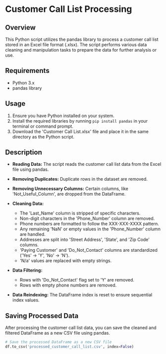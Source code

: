 # Customer Call List Processing

## Overview

This Python script utilizes the pandas library to process a customer call list stored in an Excel file format (.xlsx). The script performs various data cleaning and manipulation tasks to prepare the data for further analysis or use.

## Requirements

- Python 3.x
- pandas library

## Usage

1. Ensure you have Python installed on your system.
2. Install the required libraries by running `pip install pandas` in your terminal or command prompt.
3. Download the 'Customer Call List.xlsx' file and place it in the same directory as the Python script.

## Description

- **Reading Data:** The script reads the customer call list data from the Excel file using pandas.



- **Removing Duplicates:** Duplicate rows in the dataset are removed.


- **Removing Unnecessary Columns:** Certain columns, like 'Not_Useful_Column', are dropped from the DataFrame.


- **Cleaning Data:** 

    - The 'Last_Name' column is stripped of specific characters.
    - Non-digit characters in the 'Phone_Number' column are removed.
    - Phone numbers are formatted to follow the XXX-XXX-XXXX pattern.
    - Any remaining 'NaN' or empty values in the 'Phone_Number' column are handled.
    - Addresses are split into 'Street Address', 'State', and 'Zip Code' columns.
    - 'Paying Customer' and 'Do_Not_Contact' columns are standardized ('Yes' -> 'Y', 'No' -> 'N').
    - 'N/a' values are replaced with empty strings.


- **Data Filtering:**
    
    - Rows with 'Do_Not_Contact' flag set to 'Y' are removed.
    - Rows with empty phone numbers are removed.


- **Data Reindexing:** The DataFrame index is reset to ensure sequential index values.

## Saving Processed Data

After processing the customer call list data, you can save the cleaned and filtered DataFrame as a new CSV file using pandas.

```python
# Save the processed DataFrame as a new CSV file
df.to_csv('processed_customer_call_list.csv', index=False)
